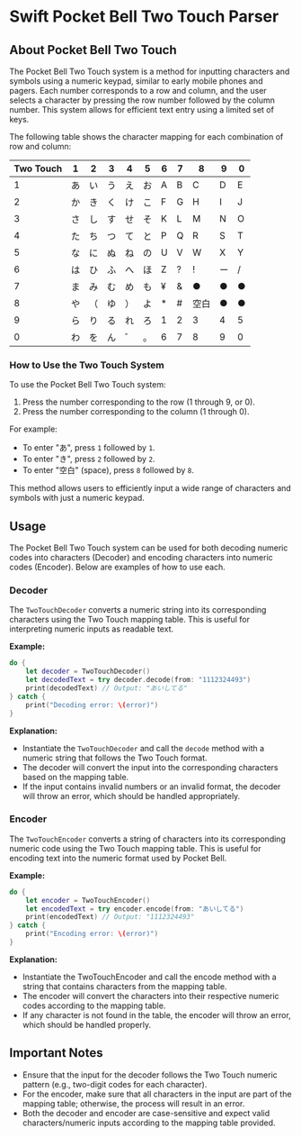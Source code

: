 # Swift Pocket Bell Two Touch Parser

## About Pocket Bell Two Touch

The Pocket Bell Two Touch system is a method for inputting characters and symbols using a numeric keypad, similar to early mobile phones and pagers. Each number corresponds to a row and column, and the user selects a character by pressing the row number followed by the column number. This system allows for efficient text entry using a limited set of keys.

The following table shows the character mapping for each combination of row and column:

| Two Touch | 1 | 2 | 3 | 4 | 5 | 6 | 7 | 8 | 9 | 0 |
|-----------|---|---|---|---|---|---|---|---|---|---|
| 1         | あ | い | う | え | お | A | B | C | D | E |
| 2         | か | き | く | け | こ | F | G | H | I | J |
| 3         | さ | し | す | せ | そ | K | L | M | N | O |
| 4         | た | ち | つ | て | と | P | Q | R | S | T |
| 5         | な | に | ぬ | ね | の | U | V | W | X | Y |
| 6         | は | ひ | ふ | へ | ほ | Z | ? | ! | ー | / |
| 7         | ま | み | む | め | も | ¥ | & | ● | ● | ● |
| 8         | や | （ | ゆ | ） | よ | * | # | 空白 | ● | ● |
| 9         | ら | り | る | れ | ろ | 1 | 2 | 3 | 4 | 5 |
| 0         | わ | を | ん | ゛ | 。 | 6 | 7 | 8 | 9 | 0 |

### How to Use the Two Touch System
To use the Pocket Bell Two Touch system:
1. Press the number corresponding to the row (1 through 9, or 0).
2. Press the number corresponding to the column (1 through 0).
   
For example:
- To enter "あ", press `1` followed by `1`.
- To enter "き", press `2` followed by `2`.
- To enter "空白" (space), press `8` followed by `8`.

This method allows users to efficiently input a wide range of characters and symbols with just a numeric keypad.

## Usage

The Pocket Bell Two Touch system can be used for both decoding numeric codes into characters (Decoder) and encoding characters into numeric codes (Encoder). Below are examples of how to use each.

### Decoder

The `TwoTouchDecoder` converts a numeric string into its corresponding characters using the Two Touch mapping table. This is useful for interpreting numeric inputs as readable text. 

**Example:**

```swift
do {
    let decoder = TwoTouchDecoder()
    let decodedText = try decoder.decode(from: "1112324493")
    print(decodedText) // Output: "あいしてる"
} catch {
    print("Decoding error: \(error)")
}
```

**Explanation:**
- Instantiate the `TwoTouchDecoder` and call the `decode` method with a numeric string that follows the Two Touch format.
- The decoder will convert the input into the corresponding characters based on the mapping table.
- If the input contains invalid numbers or an invalid format, the decoder will throw an error, which should be handled appropriately.

### Encoder

The `TwoTouchEncoder` converts a string of characters into its corresponding numeric code using the Two Touch mapping table. This is useful for encoding text into the numeric format used by Pocket Bell.

**Example:**

```swift
do {
    let encoder = TwoTouchEncoder()
    let encodedText = try encoder.encode(from: "あいしてる")
    print(encodedText) // Output: "1112324493"
} catch {
    print("Encoding error: \(error)")
}
```

**Explanation:**
- Instantiate the TwoTouchEncoder and call the encode method with a string that contains characters from the mapping table.
- The encoder will convert the characters into their respective numeric codes according to the mapping table.
- If any character is not found in the table, the encoder will throw an error, which should be handled properly.

## Important Notes
- Ensure that the input for the decoder follows the Two Touch numeric pattern (e.g., two-digit codes for each character).
- For the encoder, make sure that all characters in the input are part of the mapping table; otherwise, the process will result in an error.
- Both the decoder and encoder are case-sensitive and expect valid characters/numeric inputs according to the mapping table provided.
